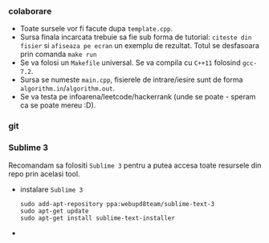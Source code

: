 ### colaborare
 - Toate sursele vor fi facute dupa `template.cpp`. 
 - Sursa finala incarcata trebuie sa fie sub forma de tutorial: `citeste din fisier` si `afiseaza pe ecran`
un exemplu de rezultat. Totul se desfasoara prin comanda `make run`
 - Se va folosi un `Makefile` universal. Se va compila cu `C++11` folosind `gcc-7.2`.
 - Sursa se numeste `main.cpp`, fisierele de intrare/iesire sunt de forma `algorithm.in`/`algorithm.out`.
 - Se va testa pe infoarena/leetcode/hackerrank (unde se poate - speram ca se poate mereu :D).

### git

### Sublime 3
Recomandam sa folositi `Sublime 3` pentru a putea accesa toate resursele din repo prin acelasi tool.

 - instalare `Sublime 3`
   ```
   sudo add-apt-repository ppa:webupd8team/sublime-text-3
   sudo apt-get update
   sudo apt-get install sublime-text-installer
   ```
 - 